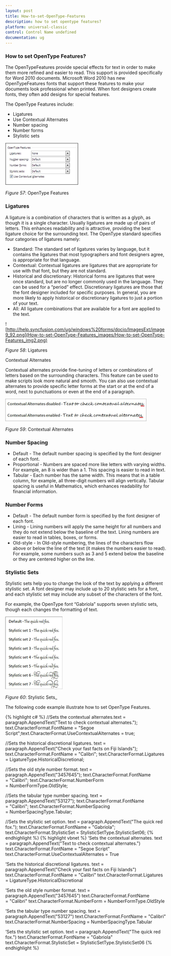 ```yaml
---
layout: post
title: How-to-set-OpenType-Features
description: how to set opentype features?
platform: universal-classic
control: Control Name undefined
documentation: ug
---
```


### How to set OpenType Features?

The OpenTypeFeatures provide special effects for text in order to make them more refined and easier to read. This support is provided specifically for Word 2010 documents. Microsoft Word 2010 has new OpenTypeFeatures fonts that support these features to make your documents look professional when printed. When font designers create fonts, they often add designs for special features.

The OpenType Features include:

* Ligatures
* Use Contextual Alternates
* Number spacing
* Number forms
* Stylistic sets



![](How-to-set-OpenType-Features_images/How-to-set-OpenType-Features_img1.png)



_Figure_ _57_: OpenType Features



### Ligatures

A ligature is a combination of characters that is written as a glyph, as though it is a single character. Usually ligatures are made up of pairs of letters. This enhances readability and is attractive, providing the best ligature choice for the surrounding text. The OpenType standard specifies four categories of ligatures namely:

* Standard: The standard set of ligatures varies by language, but it contains the ligatures that most typographers and font designers agree, is appropriate for that language.
* Contextual: Contextual ligatures are ligatures that are appropriate for use with that font, but they are not standard.
* Historical and discretionary: Historical forms are ligatures that were once standard, but are no longer commonly used in the language. They can be used for a “period” effect. Discretionary ligatures are those that the font designer included for specific purposes. In general, you are more likely to apply historical or discretionary ligatures to just a portion of your text.
* All: All ligature combinations that are available for a font are applied to the text.



![http://help.syncfusion.com/ug/windows%20forms/docio/ImagesExt/image9_92.png](How-to-set-OpenType-Features_images/How-to-set-OpenType-Features_img2.png)



_Figure_ _58_: Ligatures

Contextual Alternates

Contextual alternates provide fine-tuning of letters or combinations of letters based on the surrounding characters. This feature can be used to make scripts look more natural and smooth. You can also use contextual alternates to provide specific letter forms at the start or at the end of a word, next to punctuations or even at the end of a paragraph.



![](How-to-set-OpenType-Features_images/How-to-set-OpenType-Features_img3.png)



_Figure_ _59_: Contextual Alternates

### Number Spacing

* Default - The default number spacing is specified by the font designer of each font.
* Proportional - Numbers are spaced more like letters with varying widths. For example, an 8 is wider than a 1. This spacing is easier to read in text.
* Tabular - Each number has the same width. This means that in a table column, for example, all three-digit numbers will align vertically. Tabular spacing is useful in Mathematics, which enhances readability for financial information.

### Number Forms

* Default - The default number form is specified by the font designer of each font.
* Lining - Lining numbers will apply the same height for all numbers and they do not extend below the baseline of the text. Lining numbers are easier to read in tables, boxes, or forms.
* Old-style - In Old-style numbering, the lines of the characters flow above or below the line of the text (it makes the numbers easier to read). For example, some numbers such as 3 and 5 extend below the baseline or they are centered higher on the line.

### Stylistic Sets

Stylistic sets help you to change the look of the text by applying a different stylistic set. A font designer may include up to 20 stylistic sets for a font, and each stylistic set may include any subset of the characters of the font.

For example, the OpenType font “Gabriola” supports seven stylistic sets, though each changes the formatting of text.



![](How-to-set-OpenType-Features_images/How-to-set-OpenType-Features_img4.png)



_Figure_ _60_: Stylistic Sets_

The following code example illustrate how to set OpenType Features.

{% highlight c# %}
//Sets the contextual alternates.text = paragraph.AppendText("Text to check contextual alternates.");
text.CharacterFormat.FontName = "Segoe Script";text.CharacterFormat.UseContextualAlternates = true;

//Sets the historical discretional ligatures.
text = paragraph.AppendText("Check your fast facts on Fiji Islands");
text.CharacterFormat.FontName = "Calibri";
text.CharacterFormat.Ligatures = LigatureType.HistoricalDiscretional;

//Sets the old style number format.
text = paragraph.AppendText("3457645");
text.CharacterFormat.FontName = "Calibri";
text.CharacterFormat.NumberForm = NumberFormType.OldStyle;

//Sets the tabular type number spacing.
text = paragraph.AppendText("53127");
text.CharacterFormat.FontName = "Calibri";
text.CharacterFormat.NumberSpacing = NumberSpacingType.Tabular;

//Sets the stylistic set option.
text = paragraph.AppendText("The quick red fox.");
text.CharacterFormat.FontName = "Gabriola";
text.CharacterFormat.StylisticSet = StylisticSetType.StylisticSet06;
{% endhighlight %}
{% highlight vbnet %}
‘Sets the contextual alternates.
text = paragraph.AppendText("Text to check contextual alternates.")
text.CharacterFormat.FontName = "Segoe Script"
text.CharacterFormat.UseContextualAlternates = True

‘Sets the historical discretional ligatures.
text = paragraph.AppendText("Check your fast facts on Fiji Islands")
text.CharacterFormat.FontName = "Calibri"
text.CharacterFormat.Ligatures = LigatureType.HistoricalDiscretional

‘Sets the old style number format.
text = paragraph.AppendText("3457645")
text.CharacterFormat.FontName = "Calibri"
text.CharacterFormat.NumberForm = NumberFormType.OldStyle

‘Sets the tabular type number spacing.
text = paragraph.AppendText("53127")
text.CharacterFormat.FontName = "Calibri"
text.CharacterFormat.NumberSpacing = NumberSpacingType.Tabular

‘Sets the stylistic set option.
text = paragraph.AppendText("The quick red fox.")
text.CharacterFormat.FontName = "Gabriola"
text.CharacterFormat.StylisticSet = StylisticSetType.StylisticSet06
{% endhighlight %}


